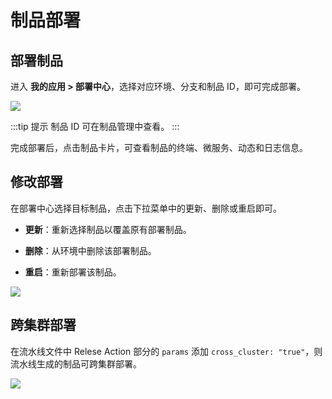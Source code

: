 # 制品部署
## 部署制品

进入 **我的应用 > 部署中心**，选择对应环境、分支和制品 ID，即可完成部署。

![](http://terminus-paas.oss-cn-hangzhou.aliyuncs.com/paas-doc/2022/01/19/3b24b392-b938-4914-a570-37b86d479ca9.png)

:::tip 提示
制品 ID 可在制品管理中查看。
:::

完成部署后，点击制品卡片，可查看制品的终端、微服务、动态和日志信息。

## 修改部署

在部署中心选择目标制品，点击下拉菜单中的更新、删除或重启即可。

* **更新**：重新选择制品以覆盖原有部署制品。

* **删除**：从环境中删除该部署制品。

* **重启**：重新部署该制品。

![](http://terminus-paas.oss-cn-hangzhou.aliyuncs.com/paas-doc/2022/01/19/1e87174c-73a2-4f22-9d57-6331988848fc.png)

## 跨集群部署

在流水线文件中 Relese Action 部分的 `params` 添加 `cross_cluster: "true"`，则流水线生成的制品可跨集群部署。

![](http://terminus-paas.oss-cn-hangzhou.aliyuncs.com/paas-doc/2022/01/19/a615715f-7491-4195-aadd-1dfe51607446.png)

